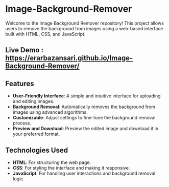 # Image-Background-Remover
Welcome to the Image Background Remover repository! This project allows users to remove the background from images using a web-based interface built with HTML, CSS, and JavaScript.

## Live Demo : https://erarbazansari.github.io/Image-Background-Remover/

## Features

- **User-Friendly Interface**: A simple and intuitive interface for uploading and editing images.
- **Background Removal**: Automatically removes the background from images using advanced algorithms.
- **Customizable**: Adjust settings to fine-tune the background removal process.
- **Preview and Download**: Preview the edited image and download it in your preferred format.

## Technologies Used

- **HTML**: For structuring the web page.
- **CSS**: For styling the interface and making it responsive.
- **JavaScript**: For handling user interactions and background removal logic.
